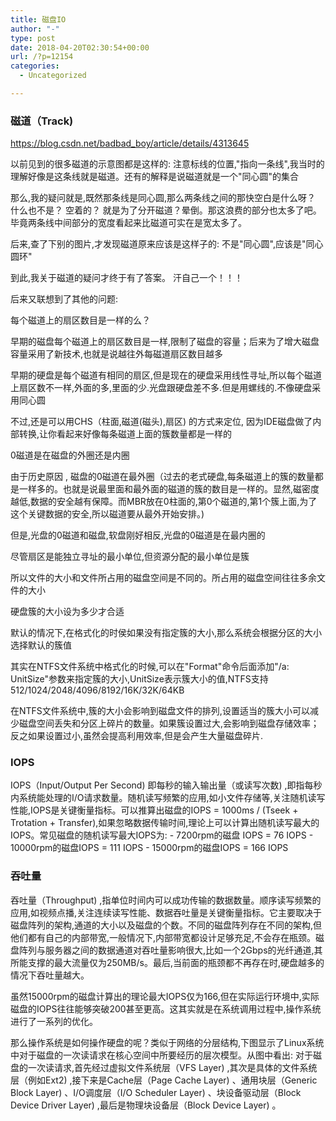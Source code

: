```yaml
---
title: 磁盘IO
author: "-"
type: post
date: 2018-04-20T02:30:54+00:00
url: /?p=12154
categories:
  - Uncategorized

---
```

###  磁道（Track) 
https://blog.csdn.net/badbad_boy/article/details/4313645

以前见到的很多磁道的示意图都是这样的: 注意标线的位置,"指向一条线",我当时的理解好像是这条线就是磁道。还有的解释是说磁道就是一个"同心圆"的集合

那么,我的疑问就是,既然那条线是同心圆,那么两条线之间的那快空白是什么呀？ 什么也不是？ 空着的？ 就是为了分开磁道？晕倒。那这浪费的部分也太多了吧。毕竟两条线中间部分的宽度看起来比磁道可实在是宽太多了。

后来,查了下别的图片,才发现磁道原来应该是这样子的: 不是"同心圆",应该是"同心圆环"

到此,我关于磁道的疑问才终于有了答案。 汗自己一个！！！

后来又联想到了其他的问题: 

每个磁道上的扇区数目是一样的么？
  
早期的磁盘每个磁道上的扇区数目是一样,限制了磁盘的容量；后来为了增大磁盘容量采用了新技术,也就是说越往外每磁道扇区数目越多
  
早期的硬盘是每个磁道有相同的扇区,但是现在的硬盘采用线性寻址,所以每个磁道上扇区数不一样,外面的多,里面的少.光盘跟硬盘差不多.但是用螺线的.不像硬盘采用同心圆
  
不过,还是可以用CHS（柱面,磁道(磁头),扇区) 的方式来定位, 因为IDE磁盘做了内部转换,让你看起来好像每条磁道上面的簇数量都是一样的
  
0磁道是在磁盘的外圈还是内圈
  
由于历史原因 , 磁盘的0磁道在最外圈（过去的老式硬盘,每条磁道上的簇的数量都是一样多的。也就是说最里面和最外面的磁道的簇的数目是一样的。显然,磁密度越低,数据的安全越有保障。而MBR放在0柱面的,第0个磁道的,第1个簇上面,为了这个关键数据的安全,所以磁道要从最外开始安排。) 
  
但是,光盘的0磁道和磁盘,软盘刚好相反,光盘的0磁道是在最内圈的
  
尽管扇区是能独立寻址的最小单位,但资源分配的最小单位是簇
  
所以文件的大小和文件所占用的磁盘空间是不同的。所占用的磁盘空间往往多余文件的大小
  
硬盘簇的大小设为多少才合适
  
默认的情况下,在格式化的时侯如果没有指定簇的大小,那么系统会根据分区的大小选择默认的簇值
  
其实在NTFS文件系统中格式化的时候,可以在"Format"命令后面添加"/a: UnitSize"参数来指定簇的大小,UnitSize表示簇大小的值,NTFS支持512/1024/2048/4096/8192/16K/32K/64KB
  
在NTFS文件系统中,簇的大小会影响到磁盘文件的排列,设置适当的簇大小可以减少磁盘空间丢失和分区上碎片的数量。如果簇设置过大,会影响到磁盘存储效率；反之如果设置过小,虽然会提高利用效率,但是会产生大量磁盘碎片.


###  IOPS
IOPS（Input/Output Per Second) 即每秒的输入输出量（或读写次数) ,即指每秒内系统能处理的I/O请求数量。随机读写频繁的应用,如小文件存储等,关注随机读写性能,IOPS是关键衡量指标。可以推算出磁盘的IOPS = 1000ms / (Tseek + Trotation + Transfer),如果忽略数据传输时间,理论上可以计算出随机读写最大的IOPS。常见磁盘的随机读写最大IOPS为:  - 7200rpm的磁盘 IOPS = 76 IOPS - 10000rpm的磁盘IOPS = 111 IOPS - 15000rpm的磁盘IOPS = 166 IOPS

### 吞吐量
吞吐量（Throughput) ,指单位时间内可以成功传输的数据数量。顺序读写频繁的应用,如视频点播,关注连续读写性能、数据吞吐量是关键衡量指标。它主要取决于磁盘阵列的架构,通道的大小以及磁盘的个数。不同的磁盘阵列存在不同的架构,但他们都有自己的内部带宽,一般情况下,内部带宽都设计足够充足,不会存在瓶颈。磁盘阵列与服务器之间的数据通道对吞吐量影响很大,比如一个2Gbps的光纤通道,其所能支撑的最大流量仅为250MB/s。最后,当前面的瓶颈都不再存在时,硬盘越多的情况下吞吐量越大。

虽然15000rpm的磁盘计算出的理论最大IOPS仅为166,但在实际运行环境中,实际磁盘的IOPS往往能够突破200甚至更高。这其实就是在系统调用过程中,操作系统进行了一系列的优化。

那么操作系统是如何操作硬盘的呢？类似于网络的分层结构,下图显示了Linux系统中对于磁盘的一次读请求在核心空间中所要经历的层次模型。从图中看出: 对于磁盘的一次读请求,首先经过虚拟文件系统层（VFS Layer) ,其次是具体的文件系统层（例如Ext2) ,接下来是Cache层（Page Cache Layer) 、通用块层（Generic Block Layer) 、I/O调度层（I/O Scheduler Layer) 、块设备驱动层（Block Device Driver Layer) ,最后是物理块设备层（Block Device Layer) 。
